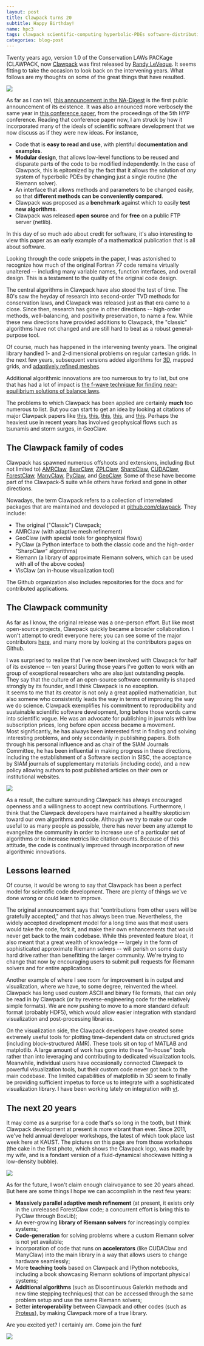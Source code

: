 ```yaml
---
layout: post
title: Clawpack turns 20
subtitle: Happy Birthday!
name: hpc3
tags: clawpack scientific-computing hyperbolic-PDEs software-distribution
categories: blog-post
---
```


Twenty years ago, version 1.0 of the Conservation LAWs PACKage (CLAWPACK, now
[Clawpack](http://clawpack.org) was first released by
[Randy LeVeque](http://faculty.washington.edu/rjl/).  It seems fitting to take
the occasion to look back on the intervening years.  What follows are my
thoughts on some of the great things that have resulted.

![](/assets/img/clawpack_bday.jpg)

As far as I can tell, 
[this announcement in the NA-Digest](http://www.netlib.org/na-digest-html/94/v94n44.html#5)
is the first public announcement of its existence.
It was also announced more verbosely the same year in
[this conference paper](http://citeseerx.ist.psu.edu/viewdoc/download;jsessionid=70F5140D445F7B89AF162827E10443A7?doi=10.1.1.48.3424&rep=rep1&type=pdf), 
from the proceedings of the 5th HYP conference.
Reading that conference paper now, I am struck by how it incorporated many of
the ideals of scientific software development that we now discuss as if they
were new ideas.  For instance,

- Code that is **easy to read and use**, with plentiful **documentation and examples**.
- **Modular  design**, that allows low-level functions to be reused
  and disparate parts of the code to be modified independently.  In the case of 
  Clawpack, this is epitomized by the fact that it allows the solution of *any*
  system of hyperbolic PDEs by changing just a single routine (the Riemann solver).
- An interface that allows methods and parameters to be changed easily, so that **different
  methods can be conveniently compared**.
- Clawpack was proposed as a **benchmark** against which to easily **test new algorithms**.
- Clawpack was released **open source** and for **free** on a public FTP server (netlib).  

In this day of so much ado about credit for software, it's also interesting to 
view this paper as an early example of a mathematical publication that is all about software.

Looking through the code snippets in the paper, I was astonished to recognize how much
of the original Fortran 77 code remains virtually unaltered -- including many variable names,
function interfaces, and overall design.  This is a testament to the quality of the
original code design.

The central algorithms in Clawpack have also stood the test of time.  The 80's saw the
heyday of research into second-order TVD methods for conservation laws, and Clawpack
was released just as that era came to a close.  Since then, research has gone in
other directions -- high-order methods, well-balancing, and positivity preservation,
to name a few.  While these new directions have provided additions to Clawpack,
the "classic" algorithms have not changed and are still hard to beat as a 
robust general-purpose tool.

Of course, much has happened in the intervening twenty years.  The original library
handled 1- and 2-dimensional problems on regular cartesian grids.  In the next few years,
subsequent versions added algorithms for
[3D](http://faculty.washington.edu/rjl/pubs/wp3d/index.html), mapped grids, and
[adaptively refined meshes](http://faculty.washington.edu/rjl/pubs/amrclaw/index.html).

Additional algorithmic innovations are too numerous to try to list, but one
that has had a lot of impact is [the f-wave technique for finding near-equilibrium
solutions of balance laws]().

The problems to which Clawpack has been applied are certainly **much** too numerous to list.
But you can start to get an idea by looking at citations of major Clawpack papers like
[this](http://scholar.google.com/scholar?cites=17725852758276924945&as_sdt=2005&sciodt=0,5&hl=en),
[this](http://scholar.google.com/scholar?cites=7413565796955546825&as_sdt=2005&sciodt=0,5&hl=en),
[this](http://scholar.google.com/scholar?cites=13042879341964900053&as_sdt=2005&sciodt=0,5&hl=en),
[this](http://scholar.google.com/scholar?cites=13610946858631858859&as_sdt=2005&sciodt=0,5&hl=en),
and [this](http://scholar.google.com/scholar?cites=7380133178147045066&as_sdt=2005&sciodt=0,5&hl=en).
Perhaps the heaviest use in recent years has involved geophysical flows such as tsunamis and
storm surges, in GeoClaw.

## The Clawpack family of codes

Clawpack has spawned numerous offshoots and extensions, including (but not limited to)
[AMRClaw](http://www.clawpack.org/amrclaw.html), 
[BearClaw](http://mitran-lab.amath.unc.edu:8084/redmine/projects/bearclaw/wiki), 
[ZPLClaw](http://cedb.asce.org/cgi/WWWdisplay.cgi?121287), 
[SharpClaw](http://www.clawpack.org/doc/pyclaw/solvers.html?highlight=sharpclaw#pyclaw.sharpclaw.solver.SharpClawSolver), 
[CUDAClaw](https://scholarworks.aub.edu.lb/handle/10938/9322),
[ForestClaw](http://math.boisestate.edu/~calhoun/ForestClaw/), 
[ManyClaw](https://github.com/manyclaw/manyclaw),
[PyClaw](http://www.clawpack.org/pyclaw/index.html),
and [GeoClaw](http://www.clawpack.org/geoclaw.html).
Some of these have become part of the Clawpack-5 suite while others
have forked and gone in other directions.

Nowadays, the term Clawpack refers to a collection of interrelated packages 
that are maintained and developed at [github.com/clawpack](http://github.com/clawpack).
They include:

- The original ("Classic") Clawpack;
- AMRClaw (with adaptive mesh refinement)
- GeoClaw (with special tools for geophysical flows)
- PyClaw (a Python interface to both the classic code and the high-order "SharpClaw" algorithms)
- Riemann (a library of approximate Riemann solvers, which can be used with all of the above codes)
- VisClaw (an in-house visualization tool)

The Github organization also includes repositories for the docs and for contributed
applications.

## The Clawpack community
As far as I know, the original release was a one-person effort.  But like
most open-source projects, Clawpack quickly became a broader collaboration.
I won't attempt to credit everyone here; you can see some of the major contributors
[here](http://www.clawpack.org/about.html#authors), and many more by looking
at the contributors pages on Github.

I was surprised to realize that I've now been involved with Clawpack for
half of its existence -- ten years!  During those years I've gotten to work
with an group of exceptional researchers who are also just outstanding people.
They say that the culture of an open-source software community is shaped strongly
by its founder, and I think Clawpack is no exception.  
It seems to me that its creator is not only a great applied mathematician, but
also somene who consistently leads the way in terms of improving the way we do
science.  Clawpack exemplifies his commitment to reproducibility and sustainable
scientific software development, long before those words came into scientific
vogue.  He was an advocate for publishing in journals with low subscription
prices, long before open access became a movement.  
Most significantly, he has always been interested first in finding and solving
interesting problems, and only secondarily in publishing papers.
Both through his personal influence and as chair of the SIAM Journals Committee,
he has been influential in making progress in these directions, including the
establishment of a Software section in SISC, the acceptance by SIAM journals
of supplementary materials (including code), and a new policy allowing authors
to post published articles on their own or institutional websites.

![](/assets/img/HPC3-2012-group-photo.jpg)

As a result, the culture surrounding Clawpack has always encouraged openness
and a willingness to accept new contributions.  Furthermore, I think that the
Clawpack developers have maintained a healthy skepticism toward our own
algorithms and code.  Although we try to make our code useful to as many people
as possible, there has never been any attempt to evangelize the community in
order to increase use of a particular set of algorithms or to increase
metrics like citation counts.  Because of this attitude, the code is
continually improved through incorporation of new algorithmic innovations.


## Lessons learned
Of course, it would be wrong to say that Clawpack has been a perfect model
for scientific code development.  There are plenty of things we've done
wrong or could learn to improve.  

The original announcement says that
"contributions from other users will be gratefully accepted,"
and that has always been true.  Nevertheless, the widely accepted development
model for a long time was that most users would take the code, fork it,
and make their own enhancements that would never get back to the main codebase.
While this prevented feature bloat, it also meant that a great wealth of
knowledge -- largely in the form of sophisticated approximate Riemann solvers
-- will perish on some dusty hard drive
rather than benefitting the larger community.  We're trying to change
that now by encouraging users to submit pull requests for Riemann
solvers and for entire applications.

Another example of where I see room for improvement is in output and visualization,
where we have, to some degree, reinvented the wheel.  Clawpack has long used
custom ASCII and binary file formats, that can only be read in by Clawpack
(or by reverse-engineering code for the relatively simple formats).
We are now pushing to move to a more standard default format (probably HDF5),
which would allow easier integration with standard visualization and post-processing
libraries.  

On the visualization side, the Clawpack developers have created
some extremely useful tools for plotting time-dependent data on structured grids
(including block-structured AMR).  These tools sit on top of MATLAB and matplotlib.
A large amount of work has gone into these "in-house" tools rather than into
leveraging and contributing to dedicated visualization tools.  Meanwhile, individual
users have occasionally connected Clawpack to powerful visualization tools, but
their custom code never got back to the main codebase.  The limited capabilities
of matplotlib in 3D seem to finally be providing sufficient impetus to force us
to integrate with a sophisticated visualization library.  I have been working lately
on integration with [yt](http://yt-project.org).


## The next 20 years
It may come as a surprise for a code that's so long in the tooth, but I think
Clawpack development at present is more vibrant than
ever.  Since 2011, we've held annual developer workshops, the latest
of which took place last week here at KAUST.  The pictures on this page
are from those workshops (the cake in the first photo, which shows the Clawpack
logo, was made by my wife, and is a fondant version of a fluid-dynamical
shockwave hitting a low-density bubble).

![](/assets/img/hpc3_attendees.jpg)

As for the future, I won't claim enough clairvoyance to see 20 years ahead.
But here are some things I hope we can accomplish in the next few years:

- **Massively parallel adaptive mesh refinement** (at present, it exists only in
  the unreleased ForestClaw code; a concurrent effort is bring this to PyClaw
  through BoxLib);
- An ever-growing **library of Riemann solvers** for increasingly complex systems;
- **Code-generation** for solving problems where a custom Riemann solver is not yet available;
- Incorporation of code that runs on **accelerators** (like CUDAClaw and ManyClaw)
  into the main library in a way that allows users to change hardware seamlessly;
- More **teaching tools** based on Clawpack and IPython notebooks, including a
  book showcasing Riemann solutions of important physical systems;
- **Additional algorithms** (such as Discontinuous Galerkin methods and new time
  stepping techniques) that can be accessed through the same problem setup and use the
  same Riemann solvers;
- Better **interoperability** between Clawpack and other codes (such as 
  [Proteus](http://proteus.usace.army.mil/)), by making Clawpack more of a true
  library.

Are you excited yet?  I certainly am.  Come join the fun!

![](/assets/img/clawlogo.jpg)

